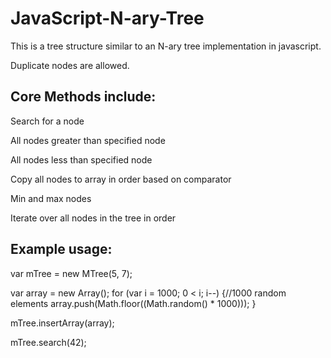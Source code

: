 JavaScript-N-ary-Tree
=====================
This is a tree structure similar to an N-ary tree implementation in javascript. 

Duplicate nodes are allowed.

Core Methods include:
----------------------------------------------------------
  Search for a node
  
  All nodes greater than specified node
  
  All nodes less than specified node
  
  Copy all nodes to array in order based on comparator
  
  Min and max nodes
  
  Iterate over all nodes in the tree in order

Example usage:
----------------------------------------------------------
var mTree = new MTree(5, 7);
 
var array = new Array();
for (var i = 1000; 0 < i; i--) {//1000 random elements
    array.push(Math.floor((Math.random() * 1000)));
}

mTree.insertArray(array);

mTree.search(42);
